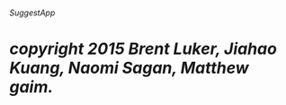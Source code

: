 ###### SuggestApp











# *copyright 2015 Brent Luker, Jiahao Kuang, Naomi Sagan, Matthew gaim.*

